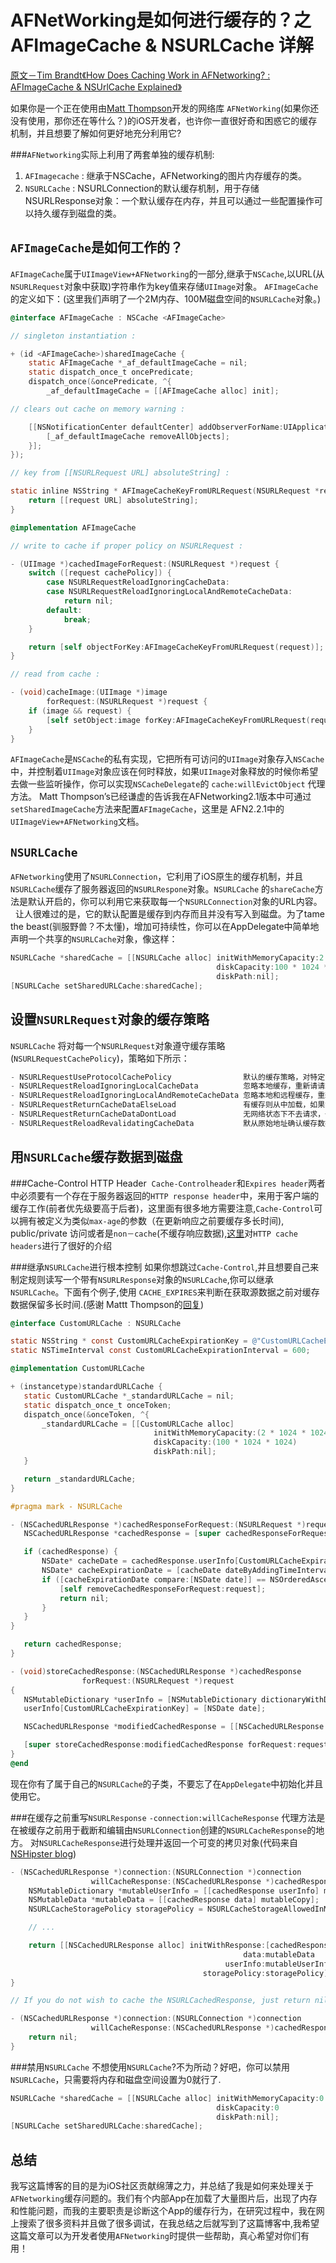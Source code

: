 
AFNetWorking是如何进行缓存的？之AFImageCache & NSURLCache 详解
===
[原文－Tim Brandt《How Does Caching Work in AFNetworking? : AFImageCache & NSUrlCache Explained》](http://blog.originate.com/blog/2014/02/20/afimagecache-vs-nsurlcache/)
   
   如果你是一个正在使用由[Matt Thompson](https://github.com/mattt)开发的网络库 `AFNetWorking`(如果你还没有使用，那你还在等什么？)的iOS开发者，也许你一直很好奇和困惑它的缓存机制，并且想要了解如何更好地充分利用它?
   
###`AFNetworking`实际上利用了两套单独的缓存机制:

1. `AFImagecache` : 继承于NSCache，AFNetworking的图片内存缓存的类。
2. `NSURLCache`   : NSURLConnection的默认缓存机制，用于存储NSURLResponse对象：一个默认缓存在内存，并且可以通过一些配置操作可以持久缓存到磁盘的类。

`AFImageCache`是如何工作的？
---

`AFImageCache`属于`UIImageView+AFNetworking`的一部分,继承于`NSCache`,以URL(从`NSURLRequest`对象中获取)字符串作为key值来存储`UIImage`对象。
`AFImageCache`的定义如下：(这里我们声明了一个2M内存、100M磁盘空间的`NSURLCache`对象。)

```objective-c
@interface AFImageCache : NSCache <AFImageCache>

// singleton instantiation :

+ (id <AFImageCache>)sharedImageCache {
    static AFImageCache *_af_defaultImageCache = nil;
    static dispatch_once_t oncePredicate;
    dispatch_once(&oncePredicate, ^{
        _af_defaultImageCache = [[AFImageCache alloc] init];

// clears out cache on memory warning :

    [[NSNotificationCenter defaultCenter] addObserverForName:UIApplicationDidReceiveMemoryWarningNotification object:nil queue:[NSOperationQueue mainQueue] usingBlock:^(NSNotification * __unused notification) {
        [_af_defaultImageCache removeAllObjects];
    }];
});

// key from [[NSURLRequest URL] absoluteString] :

static inline NSString * AFImageCacheKeyFromURLRequest(NSURLRequest *request) {
    return [[request URL] absoluteString];
}

@implementation AFImageCache

// write to cache if proper policy on NSURLRequest :

- (UIImage *)cachedImageForRequest:(NSURLRequest *)request {
    switch ([request cachePolicy]) {
        case NSURLRequestReloadIgnoringCacheData:
        case NSURLRequestReloadIgnoringLocalAndRemoteCacheData:
            return nil;
        default:
            break;
    }

    return [self objectForKey:AFImageCacheKeyFromURLRequest(request)];
}

// read from cache :

- (void)cacheImage:(UIImage *)image
        forRequest:(NSURLRequest *)request {
    if (image && request) {
        [self setObject:image forKey:AFImageCacheKeyFromURLRequest(request)];
    }
}
```
`AFImageCache`是`NSCache`的私有实现，它把所有可访问的`UIImage`对象存入`NSCache`中，并控制着`UIImage`对象应该在何时释放，如果`UIImage`对象释放的时候你希望去做一些监听操作，你可以实现`NSCacheDelegate`的 `cache:willEvictObject` 代理方法。
   Matt Thompson’s已经谦虚的告诉我在AFNetworking2.1版本中可通过`setSharedImageCache`方法来配置`AFImageCache`，这里是 AFN2.2.1中的`UIImageView+AFNetworking`文档。

`NSURLCache`
---
`AFNetworking`使用了`NSURLConnection`，它利用了iOS原生的缓存机制，并且`NSURLCache`缓存了服务器返回的`NSURLRespone`对象。`NSURLCache` 的`shareCache`方法是默认开启的，你可以利用它来获取每一个`NSURLConnection`对象的URL内容。
   让人很难过的是，它的默认配置是缓存到内存而且并没有写入到磁盘。为了tame the beast(驯服野兽？不太懂)，增加可持续性，你可以在AppDelegate中简单地声明一个共享的`NSURLCache`对象，像这样：
```objective-c
NSURLCache *sharedCache = [[NSURLCache alloc] initWithMemoryCapacity:2 * 1024 * 1024
                                              diskCapacity:100 * 1024 * 1024
                                              diskPath:nil];
[NSURLCache setSharedURLCache:sharedCache];
```

设置`NSURLRequest`对象的缓存策略
---
 `NSURLCache` 将对每一个`NSURLRequest`对象遵守缓存策略(`NSURLRequestCachePolicy`)，策略如下所示：

```objective-c
- NSURLRequestUseProtocolCachePolicy                默认的缓存策略，对特定的URL请求使用网络协议中实现的缓存逻辑
- NSURLRequestReloadIgnoringLocalCacheData          忽略本地缓存，重新请请求
- NSURLRequestReloadIgnoringLocalAndRemoteCacheData 忽略本地和远程缓存，重新请求
- NSURLRequestReturnCacheDataElseLoad               有缓存则从中加载，如果没有则去请求
- NSURLRequestReturnCacheDataDontLoad               无网络状态下不去请求，一直加载本地缓存数据无论其是否存在
- NSURLRequestReloadRevalidatingCacheData           默从原始地址确认缓存数据的合法性之后，缓存数据才可使用，否则请求原始地址
```
用`NSURLCache`缓存数据到磁盘
---
###Cache-Control HTTP Header
  `Cache-Controlheader`和`Expires header`两者中必须要有一个存在于服务器返回的`HTTP response header`中，来用于客户端的缓存工作(前者优先级要高于后者)，这里面有很多地方需要注意,`Cache-Control`可以拥有被定义为类似`max-age`的参数（在更新响应之前要缓存多长时间), public/private 访问或者是`non－cache`(不缓存响应数据),[这里](http://blog.csdn.net/zhaokaiqiang1992)对`HTTP cache headers`进行了很好的介绍
  
###继承`NSURLCache`进行根本控制
  如果你想跳过`Cache-Control`,并且想要自己来制定规则读写一个带有`NSURLResponse`对象的`NSURLCache`,你可以继承`NSURLCache`。下面有个例子,使用 `CACHE_EXPIRES`来判断在获取源数据之前对缓存数据保留多长时间.(感谢 Mattt Thompson的[回复](https://twitter.com/mattt/status/444538735838134272))
 ```objective-c
 @interface CustomURLCache : NSURLCache

static NSString * const CustomURLCacheExpirationKey = @"CustomURLCacheExpiration";
static NSTimeInterval const CustomURLCacheExpirationInterval = 600;

@implementation CustomURLCache

+ (instancetype)standardURLCache {
    static CustomURLCache *_standardURLCache = nil;
    static dispatch_once_t onceToken;
    dispatch_once(&onceToken, ^{
        _standardURLCache = [[CustomURLCache alloc]
                                 initWithMemoryCapacity:(2 * 1024 * 1024)
                                 diskCapacity:(100 * 1024 * 1024)
                                 diskPath:nil];
    }

    return _standardURLCache;
}

#pragma mark - NSURLCache

- (NSCachedURLResponse *)cachedResponseForRequest:(NSURLRequest *)request {
    NSCachedURLResponse *cachedResponse = [super cachedResponseForRequest:request];

    if (cachedResponse) {
        NSDate* cacheDate = cachedResponse.userInfo[CustomURLCacheExpirationKey];
        NSDate* cacheExpirationDate = [cacheDate dateByAddingTimeInterval:CustomURLCacheExpirationInterval];
        if ([cacheExpirationDate compare:[NSDate date]] == NSOrderedAscending) {
            [self removeCachedResponseForRequest:request];
            return nil;
        }
    }
}

    return cachedResponse;
}

- (void)storeCachedResponse:(NSCachedURLResponse *)cachedResponse
                 forRequest:(NSURLRequest *)request
{
    NSMutableDictionary *userInfo = [NSMutableDictionary dictionaryWithDictionary:cachedResponse.userInfo];
    userInfo[CustomURLCacheExpirationKey] = [NSDate date];

    NSCachedURLResponse *modifiedCachedResponse = [[NSCachedURLResponse alloc] initWithResponse:cachedResponse.response data:cachedResponse.data userInfo:userInfo storagePolicy:cachedResponse.storagePolicy];

    [super storeCachedResponse:modifiedCachedResponse forRequest:request];
}
@end
```
现在你有了属于自己的`NSURLCache`的子类，不要忘了在`AppDelegate`中初始化并且使用它。

###在缓存之前重写`NSURLResponse`
  `-connection:willCacheResponse` 代理方法是在被缓存之前用于截断和编辑由`NSURLConnection`创建的`NSURLCacheResponse`的地方。
对`NSURLCacheResponse`进行处理并返回一个可变的拷贝对象(代码来自[NSHipster blog](http://nshipster.com/nsurlcache/))
```objective-c
- (NSCachedURLResponse *)connection:(NSURLConnection *)connection
                  willCacheResponse:(NSCachedURLResponse *)cachedResponse {
    NSMutableDictionary *mutableUserInfo = [[cachedResponse userInfo] mutableCopy];
    NSMutableData *mutableData = [[cachedResponse data] mutableCopy];
    NSURLCacheStoragePolicy storagePolicy = NSURLCacheStorageAllowedInMemoryOnly;

    // ...

    return [[NSCachedURLResponse alloc] initWithResponse:[cachedResponse response]
                                                    data:mutableData
                                                userInfo:mutableUserInfo
                                           storagePolicy:storagePolicy];
}

// If you do not wish to cache the NSURLCachedResponse, just return nil from the delegate function:

- (NSCachedURLResponse *)connection:(NSURLConnection *)connection
                  willCacheResponse:(NSCachedURLResponse *)cachedResponse {
    return nil;
}
```
###禁用`NSURLCache`
   不想使用`NSURLCache`?不为所动？好吧，你可以禁用`NSURLCache`，只需要将内存和磁盘空间设置为0就行了.
```objective-c
NSURLCache *sharedCache = [[NSURLCache alloc] initWithMemoryCapacity:0
                                              diskCapacity:0
                                              diskPath:nil];
[NSURLCache setSharedURLCache:sharedCache];
```
总结
---
  我写这篇博客的目的是为iOS社区贡献绵薄之力，并总结了我是如何来处理关于`AFNetworking`缓存问题的。我们有个内部App在加载了大量图片后，出现了内存和性能问题，而我的主要职责是诊断这个App的缓存行为，在研究过程中，我在网上搜索了很多资料并且做了很多调试，在我总结之后就写到了这篇博客中,我希望这篇文章可以为开发者使用`AFNetworking`时提供一些帮助，真心希望对你们有用！


